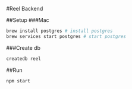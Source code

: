 #Reel Backend

##Setup
###Mac
```sh
brew install postgres # install postgres
brew services start postgres # start postgres
```
###Create db
```sh
createdb reel
```

##Run
```sh
npm start
```

